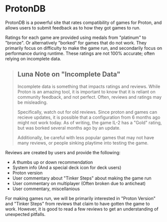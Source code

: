 # ProtonDB

ProtonDB is a powerful site that rates compatibility of games for Proton, and allows users to submit feedback as to how they got games to run.

Ratings for each game are provided using medals from "platinum" to "bronze". Or alternatively "borked" for games that do not work. They primarily focus on difficulty to make the game run, and secondarily focus on performance during runtime. These ratings are not 100% accurate; often relying on incomplete data.

> ## Luna Note on "Incomplete Data"
>
> Incomplete data is something that impacts ratings and reviews. While Proton is an amazing tool, it is important to know that it is reliant on community feedback, and not perfect. Often, reviews and ratings may be misleading.
>
> Specifically, watch out for old reviews. Since proton and games can recieve updates, it is possible that a configuration from 6 months ago might not work today. As of writing, the game IL-2 has a "Gold" rating, but was borked several months ago by an update.
>
> Additionally, be careful with less popular games that may not have many reviews, or people sinking playtime into testing the game.

Reviews are created by users and provide the following:
- A thumbs up or down recommendation
- System info (And a special deck icon for deck users)
- Proton version
- User commentary about "Tinker Steps" about making the game run
- User commentary on multiplayer (Often broken due to anticheat)
- User commentary, miscellanious

For making games run, we will be primarily interested in "Proton Version" and "Tinker Steps" from reviews that claim to have gotten the game to work. However, it is good to read a few reviews to get an understanding of unexpected pitfalls.

